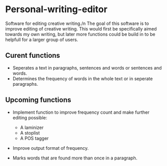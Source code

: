# Personal-writing-editor
Software for editing creative writing./n
The goal of this software is to improve editing of creative writing. This would first be specifically aimed towards my own writing, but later more functions could be build in to be helpfull for a larger group of users.

## Curent functions

- Seperates a text in paragraphs, sentences and words or sentences and words. 
- Determines the frequency of words in the whole text or in seperate paragraphs. 


## Upcoming functions

- Implement function to improve frequency count and make further editing possible:
  - A laminizer
  - A stoplist
  - A POS tagger
  
- Improve output format of frequency.

- Marks words that are found more than once in a paragraph. 

